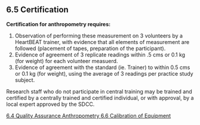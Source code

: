 ## 6.5 Certification

**Certification for anthropometry requires:**

1. Observation of performing these measurement on 3 volunteers by a HeartBEAT trainer, with evidence that all elements of measurement are followed (placement of tapes, preparation of the participant).
2. Evidence of agreement of 3 replicate readings within .5 cms or 0.1 kg (for weight) for each volunteer measuerd.
3. Evidence of agreement with the standard (ie. Trainer) to within 0.5 cms or 0.1 kg (for weight), using the average of 3 readings per practice study subject.

Research staff who do not participate in central training may be trained and certified by a centrally trained and certified individual, or with approval, by a local expert approved by the SDCC. 


<div class="center">
<div class="btn-group">
  <a href=":pages_path:/manuals/anthropometry/6-04-quality-assurance.md" class="btn btn-default">
    <span class="glyphicon glyphicon-chevron-left"></span>
    6.4 Quality Assurance
  </a>

  <a href=":pages_path:/manuals/anthropometry" class="btn btn-default">
    <span class="glyphicon glyphicon-chevron-up"></span>
    Anthropometry
  </a>

  <a href=":pages_path:/manuals/antropometry/6-06-calibration-of-equipment.md" class="btn btn-success">
    6.6 Calibration of Equipment
    <span class="glyphicon glyphicon-chevron-right"></span>
  </a>
</div>
</div>